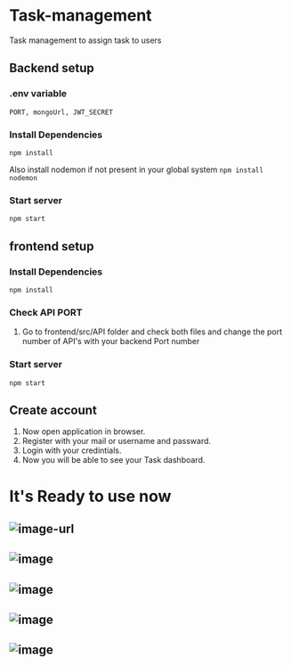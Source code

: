 # Task-management
Task management to assign task to users

## Backend setup

### .env variable 
 ```
 PORT, mongoUrl, JWT_SECRET
 ```

### Install Dependencies
```
npm install 
```
Also install nodemon if not present in your global system `npm install nodemon`

### Start server
```
npm start
```

## frontend setup

### Install Dependencies
```
npm install 
```
### Check API PORT
1. Go to frontend/src/API folder and check both files and change the port number of API's with your backend Port number

### Start server
```
npm start
```
## Create account
1. Now open application in browser.
2. Register with your mail or username and passward.
3. Login with your credintials.
4. Now you will be able to see your Task dashboard.

   
# It's Ready to use now

![image-url](https://github.com/Aditi19999/Task-management/blob/main/frontend/public/img/Screenshot%202024-05-18%20033209.png)
---
![image](https://github.com/Aditi19999/Task-management/blob/main/frontend/public/img/Screenshot%202024-05-18%20033243.png)
---
![image](https://github.com/Aditi19999/Task-management/blob/main/frontend/public/img/Screenshot%202024-05-18%20033412.png)
---
![image](https://github.com/Aditi19999/Task-management/blob/main/frontend/public/img/Screenshot%202024-05-18%20033428.png)
---
![image](https://github.com/Aditi19999/Task-management/blob/main/frontend/public/img/Screenshot%202024-05-18%20033504.png)
---
